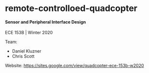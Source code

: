 # remote-controlloed-quadcopter

#### Sensor and Peripheral Interface Design
ECE 153B | Winter 2020

Team:
- Daniel Kluzner
- Chris Scott

Website: https://sites.google.com/view/quadcopter-ece-153b-w2020
